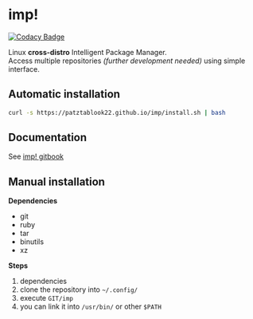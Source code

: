# <!--S-->imp!

[![Codacy Badge](https://api.codacy.com/project/badge/Grade/ebd51048d4bb4c5983c2f68d3797f4e6)](https://app.codacy.com/manual/patztablook22/imp?utm_source=github.com&utm_medium=referral&utm_content=patztablook22/imp&utm_campaign=Badge_Grade_Dashboard)

Linux **cross-distro** Intelligent Package Manager. \
Access multiple repositories _(further development needed)_ using simple interface.

## Automatic installation

```bash
curl -s https://patztablook22.github.io/imp/install.sh | bash
```

## Documentation

See [imp! gitbook](https://patz.gitbook.io/imp/)

## Manual installation

**Dependencies**
  - git
  - ruby
  - tar
  - binutils
  - xz
  
**Steps**
  1. dependencies
  2. clone the repository into `~/.config/`
  3. execute `GIT/imp`
  4. you can link it into `/usr/bin/` or other `$PATH`
